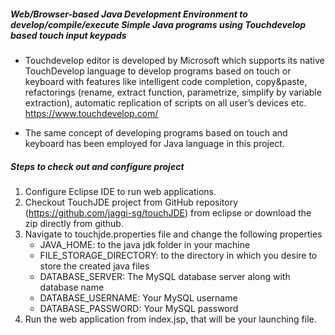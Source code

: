 ##### Web/Browser-based Java Development Environment to develop/compile/execute Simple Java programs using Touchdevelop based touch input keypads

* Touchdevelop editor is developed by Microsoft which supports its native TouchDevelop language to develop programs based on touch or keyboard with features like  intelligent code completion, copy&paste, refactorings (rename, extract function, parametrize, simplify by variable extraction), automatic replication of scripts on all user’s devices etc. https://www.touchdevelop.com/

* The same concept of developing programs based on touch and keyboard has been employed for Java language in this project.

##### Steps to check out and configure project

1. Configure Eclipse IDE to run web applications.
2. Checkout TouchJDE project from GitHub repository (https://github.com/jaggi-sg/touchJDE) from eclipse or download the zip directly from github.
3. Navigate to touchjde.properties file and change the following properties
   - JAVA_HOME: to the java jdk folder in your machine
   - FILE_STORAGE_DIRECTORY: to the directory in which you desire to store the created java files
   - DATABASE_SERVER: The MySQL database server along with database name
   - DATABASE_USERNAME: Your MySQL username
   - DATABASE_PASSWORD: Your MySQL password
4. Run the web application from index.jsp, that will be your launching file.

